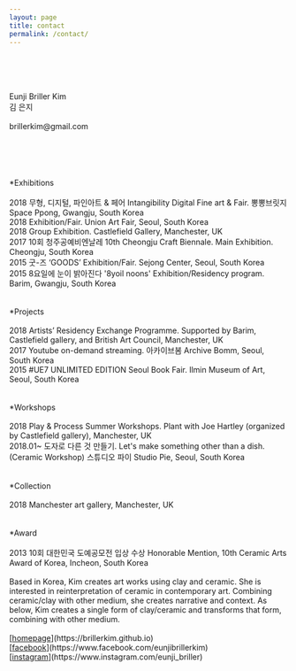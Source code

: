 ```yaml
---
layout: page
title: contact
permalink: /contact/
---
```

<br>
<br>
<br>
<br>
Eunji Briller Kim<br> 
김 은지<br>
<br>
brillerkim@gmail.com<br>
<br>
<br>
<br>
<br>
<br>
*Exhibitions<br>
<br> 
2018 무형, 디지털, 파인아트 & 페어 Intangibility Digital Fine art & Fair. 뽕뽕브릿지 Space Ppong, Gwangju, South Korea<br>
2018 Exhibition/Fair. Union Art Fair, Seoul, South Korea<br>
2018 Group Exhibition. Castlefield Gallery, Manchester, UK<br> 
2017 10회 청주공예비엔날레 10th Cheongju Craft Biennale. Main Exhibition. Cheongju, South Korea<br>
2015 굿-즈 ‘GOODS’ Exhibition/Fair. Sejong Center, Seoul, South Korea<br> 
2015 8요일에 눈이 밝아진다 '8yoil noons' Exhibition/Residency program. Barim, Gwangju, South Korea<br>
<br>
<br>
*Projects<br>
<br>
2018 Artists’ Residency Exchange Programme. Supported by Barim, Castlefield gallery, and British Art Council, Manchester, UK<br> 
2017 Youtube on-demand streaming. 아카이브봄 Archive Bomm, Seoul, South Korea<br> 
2015 #UE7 UNLIMITED EDITION Seoul Book Fair. Ilmin Museum of Art, Seoul, South Korea<br>
<br>
<br>
*Workshops<br>
<br>
2018 Play & Process Summer Workshops. Plant with Joe Hartley (organized by Castlefield gallery), Manchester, UK<br>
2018.01~ 도자로 다른 것 만들기. Let's make something other than a dish. (Ceramic Workshop) 스튜디오 파이 Studio Pie, Seoul, South Korea<br>
<br>
<br>
*Collection<br> 
<br>
2018 Manchester art gallery, Manchester, UK<br> 
<br>
<br>
*Award<br>
<br>
2013 10회 대한민국 도예공모전 입상 수상 Honorable Mention, 10th Ceramic Arts Award of Korea, Incheon, South Korea  
<br>
<br>
Based in Korea, Kim creates art works using clay and ceramic. She is interested in reinterpretation of ceramic in contemporary art. Combining ceramic/clay with other medium,
she creates narrative and context. As below, Kim creates a single form of clay/ceramic and transforms that form,
combining with other medium.
<br>
<br>
[<U>homepage</U>](https://brillerkim.github.io)<br>
[<U>facebook</U>](https://www.facebook.com/eunjibrillerkim)<br>
[<U>instagram</U>](https://www.instagram.com/eunji_briller)<br>
<br>
<br>
